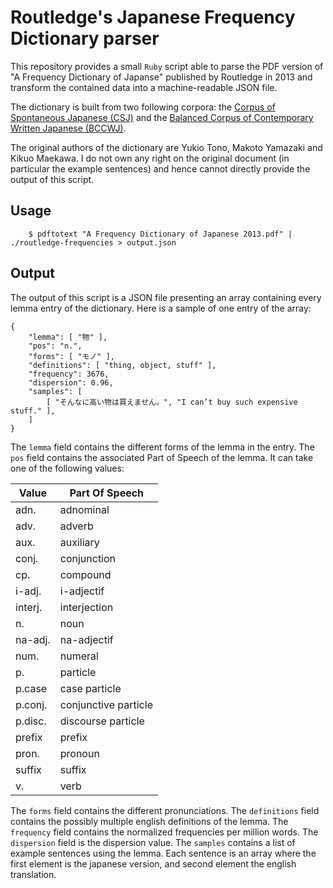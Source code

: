 # Routledge's Japanese Frequency Dictionary parser

This repository provides a small `Ruby` script able to parse the PDF version
of "A Frequency Dictionary of Japanse" published by Routledge in 2013 and
transform the contained data into a machine-readable JSON file.

The dictionary is built from two following corpora:
the [Corpus of Spontaneous Japanese (CSJ)](https://pj.ninjal.ac.jp/corpus_center/csj/en/) and
the [Balanced Corpus of Contemporary Written Japanese (BCCWJ)](https://pj.ninjal.ac.jp/corpus_center/bccwj/en/).

The original authors of the dictionary are Yukio Tono, Makoto Yamazaki and
Kikuo Maekawa. I do not own any right on the original document (in particular
the example sentences) and hence cannot directly provide the output of this
script.

## Usage

```
	$ pdftotext "A Frequency Dictionary of Japanese 2013.pdf" | ./routledge-frequencies > output.json
```

## Output

The output of this script is a JSON file presenting an array containing every
lemma entry of the dictionary. Here is a sample of one entry of the array:

```
{
	"lemma": [ "物" ],
	"pos": "n.",
	"forms": [ "モノ" ],
	"definitions": [ "thing, object, stuff" ],
	"frequency": 3676,
	"dispersion": 0.96,
	"samples": [
		[ "そんなに高い物は買えません。", "I can’t buy such expensive stuff." ],
	]
}
```

The `lemma` field contains the different forms of the lemma in the entry.
The `pos` field contains the associated Part of Speech of the lemma.
It can take one of the following values:

| Value   | Part Of Speech       |
|---------|----------------------|
| adn.    | adnominal            |
| adv.    | adverb               |
| aux.    | auxiliary            |
| conj.   | conjunction          |
| cp.     | compound             |
| i-adj.  | i-adjectif           |
| interj. | interjection         |
| n.      | noun                 |
| na-adj. | na-adjectif          |
| num.    | numeral              |
| p.      | particle             |
| p.case  | case particle        |
| p.conj. | conjunctive particle |
| p.disc. | discourse particle   |
| prefix  | prefix               |
| pron.   | pronoun              |
| suffix  | suffix               |
| v.      | verb                 |

The `forms` field contains the different pronunciations.
The `definitions` field contains the possibly multiple english definitions of the lemma.
The `frequency` field contains the normalized frequencies per million words.
The `dispersion` field is the dispersion value.
The `samples` contains a list of example sentences using the lemma.
Each sentence is an array where the first element is the japanese version,
and second element the english translation.
